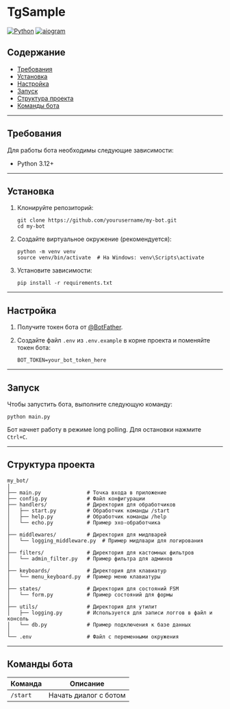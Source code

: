 # TgSample

[![Python](https://img.shields.io/badge/Python-3.12+-blue.svg)](https://www.python.org/)
[![aiogram](https://img.shields.io/badge/aiogram-3.x-green.svg)](https://docs.aiogram.dev/)


## Содержание
- [Требования](#требования)
- [Установка](#установка)
- [Настройка](#настройка)
- [Запуск](#запуск)
- [Структура проекта](#структура-проекта)
- [Команды бота](#команды-бота)

---

## Требования

Для работы бота необходимы следующие зависимости:
- Python 3.12+

---

## Установка

1. Клонируйте репозиторий:
   ```
   git clone https://github.com/yourusername/my-bot.git
   cd my-bot
   ```

2. Создайте виртуальное окружение (рекомендуется):
   ```
   python -m venv venv
   source venv/bin/activate  # На Windows: venv\Scripts\activate
   ```

3. Установите зависимости:
   ```
   pip install -r requirements.txt
   ```

---

## Настройка

1. Получите токен бота от [@BotFather](https://t.me/BotFather).

2. Создайте файл `.env` из `.env.example` в корне проекта и поменяйте токен бота:
   ```
   BOT_TOKEN=your_bot_token_here
   ```

---

## Запуск

Чтобы запустить бота, выполните следующую команду:
```
python main.py
```

Бот начнет работу в режиме long polling. Для остановки нажмите `Ctrl+C`.

---

## Структура проекта

```
my_bot/
│
├── main.py               # Точка входа в приложение
├── config.py             # Файл конфигурации
├── handlers/             # Директория для обработчиков
│   ├── start.py          # Обработчик команды /start
│   ├── help.py           # Обработчик команды /help
│   └── echo.py           # Пример эхо-обработчика
│
├── middlewares/          # Директория для мидлварей
│   └── logging_middleware.py  # Пример мидлвари для логирования
│
├── filters/              # Директория для кастомных фильтров
│   └── admin_filter.py   # Пример фильтра для админов
│
├── keyboards/            # Директория для клавиатур
│   └── menu_keyboard.py  # Пример меню клавиатуры
│
├── states/               # Директория для состояний FSM
│   └── form.py           # Пример состояний для формы
│
├── utils/                # Директория для утилит
│   ├── logging.py        # Используется для записи логгов в файл и консоль
│   └── db.py             # Пример подключения к базе данных
│
└── .env                  # Файл с переменными окружения
```

---

## Команды бота

| Команда     | Описание                          |
|-------------|-----------------------------------|
| `/start`    | Начать диалог с ботом             |

